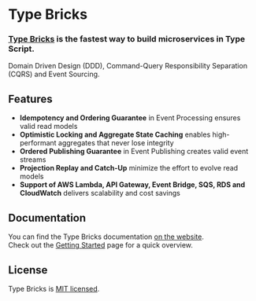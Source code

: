 # Type Bricks

### [Type Bricks](https://codebricks.tech)  is the fastest way to build microservices in Type Script.
Domain Driven Design (DDD), Command-Query Responsibility Separation (CQRS) and Event Sourcing.

## Features
- **Idempotency and Ordering Guarantee** in Event Processing ensures valid read models
- **Optimistic Locking and Aggregate State Caching** enables high-performant aggregates that never lose integrity
- **Ordered Publishing Guarantee** in Event Publishing creates valid event streams
- **Projection Replay and Catch-Up** minimize the effort to evolve read models
- **Support of AWS Lambda, API Gateway, Event Bridge, SQS, RDS and CloudWatch** delivers scalability and cost savings

## Documentation
You can find the Type Bricks documentation [on the website](https://codebricks.tech).   
Check out the [Getting Started](https://codebricks.tech/docs/category/getting-started) page for a quick overview.

## License
Type Bricks is [MIT licensed](https://github.com/getcodebricks/typebricks/blob/main/LICENSE).
